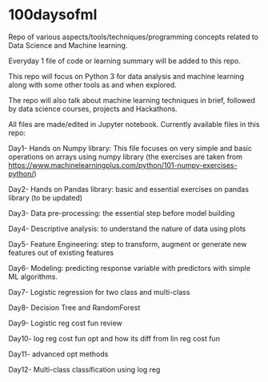 # 100daysofml

Repo of various aspects/tools/techniques/programming concepts related to Data Science and Machine learning. 

Everyday 1 file of code or learning summary will be added to this repo.

This repo will focus on Python 3 for data analysis and machine learning along with some other tools as and when explored.

The repo will also talk about machine learning techniques in brief, followed by data science courses, projects and Hackathons.

All files are made/edited in Jupyter notebook.
Currently available files in this repo:

Day1- Hands on Numpy library: This file focuses on very simple and basic operations on arrays using numpy library (the exercises are taken from https://www.machinelearningplus.com/python/101-numpy-exercises-python/)

Day2- Hands on Pandas library: basic and essential exercises on pandas library (to be updated)

Day3- Data pre-processing: the essential step before model building

Day4- Descriptive analysis:  to understand the nature of data using plots

Day5- Feature Engineering: step to transform, augment or generate new features out of existing features 

Day6- Modeling: predicting response variable with predictors with simple ML algorithms.

Day7- Logistic regression for two class and multi-class

Day8- Decision Tree and RandomForest

Day9- Logistic reg cost fun review

Day10- log reg cost fun opt and how its diff from lin reg cost fun

Day11- advanced opt methods

Day12- Multi-class classification using log reg
